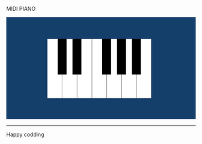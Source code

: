 MIDI PIANO

![Alt text](<Screenshot 2024-01-07 130135.png>)

------------------------------
Happy codding
